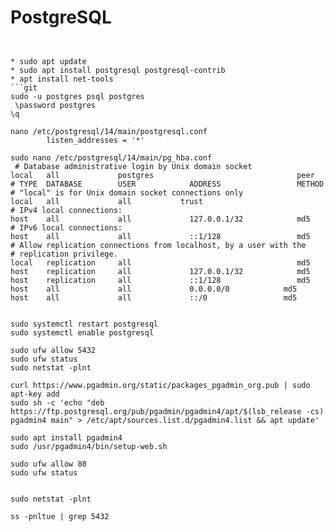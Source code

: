 # PostgreSQL
```git


* sudo apt update
* sudo apt install postgresql postgresql-contrib
* apt install net-tools
```git
sudo -u postgres psql postgres
 \password postgres
\q

nano /etc/postgresql/14/main/postgresql.conf
        listen_addresses = '*'

sudo nano /etc/postgresql/14/main/pg_hba.conf
 # Database administrative login by Unix domain socket
local   all             postgres                                peer
# TYPE  DATABASE        USER            ADDRESS                 METHOD
# "local" is for Unix domain socket connections only
local   all             all           trust
# IPv4 local connections:
host    all             all             127.0.0.1/32            md5
# IPv6 local connections:
host    all             all             ::1/128                 md5
# Allow replication connections from localhost, by a user with the
# replication privilege.
local   replication     all                                     md5
host    replication     all             127.0.0.1/32            md5
host    replication     all             ::1/128                 md5
host    all             all             0.0.0.0/0            md5
host    all             all             ::/0                 md5


sudo systemctl restart postgresql 
sudo systemctl enable postgresql

sudo ufw allow 5432 
sudo ufw status
sudo netstat -plnt

curl https://www.pgadmin.org/static/packages_pgadmin_org.pub | sudo apt-key add
sudo sh -c 'echo "deb https://ftp.postgresql.org/pub/pgadmin/pgadmin4/apt/$(lsb_release -cs) pgadmin4 main" > /etc/apt/sources.list.d/pgadmin4.list && apt update'

sudo apt install pgadmin4
sudo /usr/pgadmin4/bin/setup-web.sh

sudo ufw allow 80
sudo ufw status


sudo netstat -plnt

ss -pnltue | grep 5432


